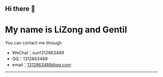 ## Hi there 👋

# My name is LiZong and Gentil


You can contact me through
- WeChat：sun1312863489
- QQ：1312863489
- email：1312863489@qq.com
---
